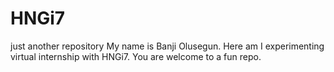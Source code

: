 # HNGi7
just another repository
My name is Banji Olusegun. Here am I experimenting virtual internship with HNGi7.
You are welcome to a fun repo.
